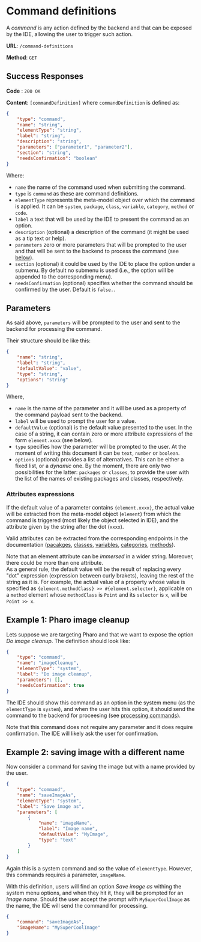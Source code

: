 # Command definitions

A _command_ is any action defined by the backend and that can be exposed by the IDE, allowing the user to trigger such action.

**URL**: `/command-definitions`

**Method**: `GET`

## Success Responses

**Code** : `200 OK`

**Content**: `[commandDefinition]` where `commandDefinition` is defined as:

```json
{
	"type": "command",
	"name": "string",
	"elementType": "string",
	"label": "string",
	"description": "string",
	"parameters": ["parameter1", "parameter2"],
	"section": "string",
	"needsConfirmation": "boolean"
}
```

Where:
-   `name` the name of the command used when submitting the command.
-   `type` is `command` as these are command definitions.
-   `elementType` represents the meta-model object over which the command is applied. It can be `system`, `package`, `class`, `variable`, `category`, `method` or `code`.
-   `label` a text that will be used by the IDE to present the command as an option.
-   `description` (optional) a description of the command (it might be used as a tip text or help).
-   `parameters` zero or more parameters that will be prompted to the user and that will be sent to the backend to process the command (see [below](#parameters)).
-   `section` (optional) it could be used by the IDE to place the option under a submenu. By default no submenu is used (i.e., the option will be appended to the corresponding menu).
-   `needsConfirmation` (optional) specifies whether the command should be confirmed by the user. Default is `false.`.

## Parameters

As said above, `parameters` will be prompted to the user and sent to the backend for processing the command.

Their structure should be like this:

```json
{
	"name": "string",
	"label": "string",
	"defaultValue": "value",
	"type": "string",
	"options": "string"
}
```

Where,

-   `name` is the name of the parameter and it will be used as a property of the command payload sent to the backend.
-   `label` will be used to prompt the user for a value.
-   `defaultValue` (optional) is the default value presented to the user. In the case of a string, it can contain zero or more attribute expressions of the form `element.xxxx` (see below).
-   `type` specifies how the parameter will be prompted to the user. At the moment of writing this document it can be `text`, `number` or `boolean`.
-   `options` (optional) provides a list of alternatives. This can be either a fixed list, or a _dynamic_ one. By the moment, there are only two possibilities for the latter: `packages` or `classes`, to provide the user with the list of the names of existing packages and classes, respectively.

### Attributes expressions

If the default value of a parameter contains `{element.xxxx}`, the actual value will be extracted from the meta-model object (`element`) from which the command is triggered (most likely the object selected in IDE), and the attribute given by the string after the dot (`xxxx`).

Valid attributes can be extracted from the corresponding endpoints in the documentation ([pacakges](../code/packages/get.md), [classes](../code/classes/get.md), [variables](../code/classes/name/variables/get.md), [categories](../code/classes/name/categories/get.md), [methods](../code/methods/get.md)).

Note that an element attribute can be _immersed_ in a wider string. Moreover, there could be more than one attribute.\
As a general rule, the default value will be the result of replacing every "dot" expression (expression between curly brakets), leaving the rest of the string as it is. For example, the actual value of a property whose value is specified as `{element.methodClass} >> #{element.selector}`, applicable on a `method` element whose `methodClass` is `Point` and its `selector` is `x`, will be `Point >> x`.

## Example 1: Pharo image cleanup

Lets suppose we are targeting Pharo and that we want to expose the option _Do image cleanup_. The definition should look like:

```json
{
	"type": "command",
	"name": "imageCleanup",
	"elementType": "system",
	"label": "Do image cleanup",
	"parameters": [],
	"needsConfirmation": true
}
```

The IDE should show this command as an option in the system menu (as the `elementType` is `system`), and when the user hits this option, it should send the command to the backend for proceesing (see [processing commands](post.md)).

Note that this command does not require any parameter and it does require confirmation. The IDE will likely ask the user for confirmation.

## Example 2: saving image with a different name

Now consider a command for saving the image but with a name provided by the user.

```json
{
	"type": "command",
	"name": "saveImageAs",
	"elementType": "system",
	"label": "Save image as",
	"parameters": [
		{
			"name": "imageName",
			"label": "Image name",
			"defaultValue": "MyImage",
			"type": "text"
		}
	]
}
```

Again this is a system command and so the value of `elementType`. However, this commands requires a parameter, `imageName`.

With this definition, users will find an option _Save image as_ withing the system menu options, and when they hit it, they will be prompted for an _Image name_. Should the user accept the prompt with `MySuperCoolImage` as the name, the IDE will send the command for processing.

```json
{
	"command": "saveImageAs",
	"imageName": "MySuperCoolImage"
}
```
